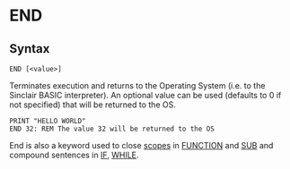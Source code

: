 # END


## Syntax
```
END [<value>]
```

Terminates execution and returns to the Operating System (i.e. to the Sinclair
BASIC interpreter). An optional value can be used (defaults to 0 if not specified)
that will be returned to the OS.

```basic
PRINT "HELLO WORLD"
END 32: REM The value 32 will be returned to the OS
```

End is also a keyword used to close [scopes](scope.md) in [FUNCTION](function.md) and [SUB](sub.md)
and compound sentences in [IF](if.md), [WHILE](while.md).
